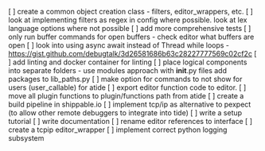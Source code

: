 [ ] create a common object creation class - filters, editor_wrappers, etc.
[ ] look at implementing filters as regex in config where possible. look at lex language options where not possible
[ ] add more comprehensive tests
[ ] only run buffer commands for open buffers - check editor what buffers are open
[ ] look into using async await instead of Thread while loops - https://gist.github.com/debugtalk/3d26581686b63c28227777569c02cf2c
[ ] add linting and docker container for linting
[ ] place logical components into separate folders - use modules approach with __init__.py files add packages to lib_paths.py
[ ] make option for commands to not show for users (user_callable) for atide
[ ] export editor function code to editor.
[ ] move all plugin functions to plugin/functions path from atide
[ ] create a build pipeline in shippable.io
[ ] implement tcp/ip as alternative to pexpect (to allow other remote debuggers to integrate into tide)
[ ] write a setup tutorial
[ ] write documentation
[ ] rename editor references to interface
[ ] create a tcpip editor_wrapper
[ ] implement correct python logging subsystem
